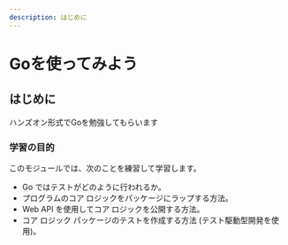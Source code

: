 ```yaml
---
description: はじめに
---
```


# Goを使ってみよう

## はじめに

ハンズオン形式でGoを勉強してもらいます

### 学習の目的 <a href="#learning-objectives" id="learning-objectives"></a>

このモジュールでは、次のことを練習して学習します。

* Go ではテストがどのように行われるか。
* プログラムのコア ロジックをパッケージにラップする方法。
* Web API を使用してコア ロジックを公開する方法。
* コア ロジック パッケージのテストを作成する方法 (テスト駆動型開発を使用)。

